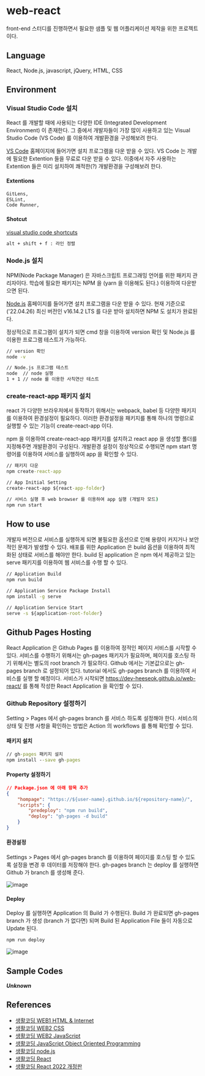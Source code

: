 # web-react

front-end 스터디를 진행하면서 필요한 샘플 및 웹 어플리케이션 제작을 위한 프로젝트이다.

## Language

React, Node.js, javascript, jQuery, HTML, CSS

## Environment

### Visual Studio Code 설치

React 를 개발할 때에 사용되는 다양한 IDE (Integrated Development Environment) 이 존재한다. 그 중에서 개발자들이 가장 많이 사용하고 있는 Visual Studio Code (VS Code) 를 이용하여 개발환경을 구성해보려 한다.

[VS Code](https://code.visualstudio.com/) 홈페이지에 들어가면 설치 프로그램을 다운 받을 수 있다. VS Code 는 개발에 필요한 Extention 들을 무료로 다운 받을 수 있다. 이중에서 자주 사용하는 Extention 들은 미리 설치하여 쾌적한(?) 개발환경을 구성해보려 한다.

#### Extentions

```txt
GitLens,
ESLint,
Code Runner,

```

#### Shotcut

 [visual studio code shortcuts](https://code.visualstudio.com/shortcuts/keyboard-shortcuts-windows.pdf) 

```txt
alt + shift + f : 라인 정렬 

```

### Node.js 설치

NPM(Node Package Manager) 은 자바스크립트 프로그래밍 언어를 위한 패키지 관리자이다. 학습에 필요한 패키지는 NPM 을 (yarn 을 이용해도 된다.) 이용하여 다운받으면 된다.

[Node.js](https://nodejs.org/ko/) 홈페이지를 들어가면 설치 프로그램을 다운 받을 수 있다. 현재 기준으로('22.04.26) 최신 버전인 v16.14.2 LTS 를 다운 받아 설치하면 NPM 도 설치가 완료된다.

정상적으로 프로그램이 설치가 되면 cmd 창을 이용하여 version 확인 및 Node.js 를 이용한 프로그램 테스트가 가능하다.

```cmd
// version 확인
node -v

// Node.js 프로그램 테스트
node  // node 실행
1 + 1 // node 를 이용한 사칙연산 테스트
```

### create-react-app 패키지 설치

react 가 다양한 브라우저에서 동작하기 위해서는 webpack, babel 등 다양한 패키지를 이용하여 환경설정이 필요하다. 이러한 환경설정을 패키지를 통해 하나의 명령으로 실행할 수 있는 기능이 create-react-app 이다.

npm 을 이용하여 create-react-app 패키지를 설치하고 react app 을 생성할 폴더를 지정해주면 개발환경이 구성된다. 개발환경 설정이 정상적으로 수행되면 npm start 명령어를 이용하여 서비스를 실행하여 app 을 확인할 수 있다.

```cmd
// 패키지 다운
npm create-react-app

// App Initial Setting
create-react-app ${react-app-folder}

// 서비스 실행 후 web browser 를 이용하여 app 실행 (개발자 모드)
npm run start
```

## How to use

개발자 버전으로 서비스를 실행하게 되면 불필요한 옵션으로 인해 용량이 커지거나 보안적인 문제가 발생할 수 있다. 배포를 위한 Application 은 build 옵션을 이용하여 최적화된 상태로 서비스를 해야만 한다. build 된 application 은 npm 에서 제공하고 있는 serve 패키지를 이용하여 웹 서비스를 수행 할 수 있다.

```cmd
// Application Build
npm run build

// Application Service Package Install
npm install -g serve

// Application Service Start
serve -s ${application-root-folder}
```

## Github Pages Hosting

React Application 은 Github Pages 를 이용하여 정적인 페이지 서비스를 시작할 수 있다. 서비스를 수행하기 위해서는 gh-pages 패키지가 필요하며, 페이지를 호스팅 하기 위해서는 별도의 root branch 가 필요하다. Github 에서는 기본값으로는 gh-pages branch 로 설정되어 있다. tutorial 에서도 gh-pages branch 를 이용하여 서비스를 실행 할 예정이다. 서비스가 시작되면 https://dev-heeseok.github.io/web-react/ 를 통해 작성한 React Application 을 확인할 수 있다. 

### Github Repository 설정하기

Setting > Pages 에서 gh-pages branch 를 서비스 하도록 설정해야 한다. 서비스의 상태 및 진행 사항을 확인하는 방법은 Action 의 workflows 를 통해 확인할 수 있다. 

#### 패키지 설치

```cmd
// gh-pages 패키지 설치
npm install --save gh-pages
```

#### Property 설정하기

```json
// Package.json 에 아래 항목 추가
{
    "hompage": "https://${user-name}.github.io/${repository-name}/",
    "scripts": {
        "predeploy": "npm run build",
        "deploy": "gh-pages -d build"
    }
}
```
#### 환경설정

Settings > Pages 에서 gh-pages branch 를 이용하여 페이지를 호스팅 할 수 있도록 설정을 변경 후 데이터를 저장해야 한다. gh-pages branch 는 deploy 를 실행하면 Github 가 branch 를 생성해 준다. 

![image](https://user-images.githubusercontent.com/97526196/165783992-5bfb25db-b842-423d-9bc1-027d4c06b77e.png)

#### Deploy

Deploy 를 실행하면 Application 의 Build 가 수행된다. Build 가 완료되면 gh-pages branch 가 생성 (branch 가 없다면) 되며 Build 된 Application File 들이 자동으로 Update 된다.

```cmd
npm run deploy
```

![image](https://user-images.githubusercontent.com/97526196/165790825-94e44712-f18c-441a-a1b5-674e75b90e5a.png)

## Sample Codes

***Unknown***

## References

- [생활코딩 WEB1 HTML & Internet](https://youtube.com/playlist?list=PLuHgQVnccGMDZP7FJ_ZsUrdCGH68ppvPb)
- [생활코딩 WEB2 CSS](https://youtube.com/playlist?list=PLuHgQVnccGMAnWgUYiAW2cTzSBywFO75B)
- [생활코딩 WEB2 JavaScript](https://youtube.com/playlist?list=PLuHgQVnccGMBB348PWRN0fREzYcYgFybf)
- [생활코딩 JavaScript Object Oriented Programming](https://youtube.com/playlist?list=PLuHgQVnccGMAMctarDlPyv6upFUUnpSO3)
- [생활코딩 node.js](https://youtube.com/playlist?list=PLfs-6fkBBhmh17wuQpoO7ZUhueyLa4wSY)
- [생활코딩 React](https://youtube.com/playlist?list=PLuHgQVnccGMCRv6f8H9K5Xwsdyg4sFSdi)
- [생활코딩 React 2022 개정판](https://youtube.com/playlist?list=PLuHgQVnccGMCOGstdDZvH41x0Vtvwyxu7)
